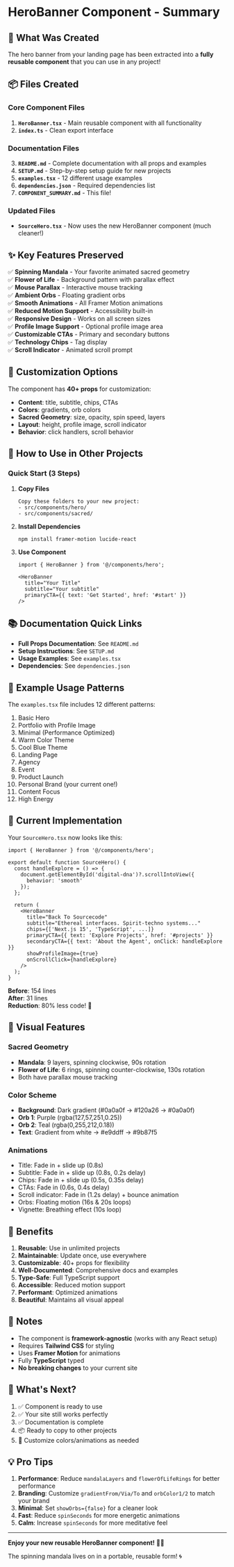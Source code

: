 # HeroBanner Component - Summary

## 🎉 What Was Created

The hero banner from your landing page has been extracted into a **fully reusable component** that you can use in any project!

## 📦 Files Created

### Core Component Files
1. **`HeroBanner.tsx`** - Main reusable component with all functionality
2. **`index.ts`** - Clean export interface

### Documentation Files
3. **`README.md`** - Complete documentation with all props and examples
4. **`SETUP.md`** - Step-by-step setup guide for new projects
5. **`examples.tsx`** - 12 different usage examples
6. **`dependencies.json`** - Required dependencies list
7. **`COMPONENT_SUMMARY.md`** - This file!

### Updated Files
- **`SourceHero.tsx`** - Now uses the new HeroBanner component (much cleaner!)

## ✨ Key Features Preserved

✅ **Spinning Mandala** - Your favorite animated sacred geometry  
✅ **Flower of Life** - Background pattern with parallax effect  
✅ **Mouse Parallax** - Interactive mouse tracking  
✅ **Ambient Orbs** - Floating gradient orbs  
✅ **Smooth Animations** - All Framer Motion animations  
✅ **Reduced Motion Support** - Accessibility built-in  
✅ **Responsive Design** - Works on all screen sizes  
✅ **Profile Image Support** - Optional profile image area  
✅ **Customizable CTAs** - Primary and secondary buttons  
✅ **Technology Chips** - Tag display  
✅ **Scroll Indicator** - Animated scroll prompt  

## 🎨 Customization Options

The component has **40+ props** for customization:

- **Content**: title, subtitle, chips, CTAs
- **Colors**: gradients, orb colors
- **Sacred Geometry**: size, opacity, spin speed, layers
- **Layout**: height, profile image, scroll indicator
- **Behavior**: click handlers, scroll behavior

## 🚀 How to Use in Other Projects

### Quick Start (3 Steps)

1. **Copy Files**
   ```
   Copy these folders to your new project:
   - src/components/hero/
   - src/components/sacred/
   ```

2. **Install Dependencies**
   ```bash
   npm install framer-motion lucide-react
   ```

3. **Use Component**
   ```tsx
   import { HeroBanner } from '@/components/hero';
   
   <HeroBanner
     title="Your Title"
     subtitle="Your subtitle"
     primaryCTA={{ text: 'Get Started', href: '#start' }}
   />
   ```

## 📚 Documentation Quick Links

- **Full Props Documentation**: See `README.md`
- **Setup Instructions**: See `SETUP.md`
- **Usage Examples**: See `examples.tsx`
- **Dependencies**: See `dependencies.json`

## 🎯 Example Usage Patterns

The `examples.tsx` file includes 12 different patterns:

1. Basic Hero
2. Portfolio with Profile Image
3. Minimal (Performance Optimized)
4. Warm Color Theme
5. Cool Blue Theme
6. Landing Page
7. Agency
8. Event
9. Product Launch
10. Personal Brand (your current one!)
11. Content Focus
12. High Energy

## 🔧 Current Implementation

Your `SourceHero.tsx` now looks like this:

```tsx
import { HeroBanner } from '@/components/hero';

export default function SourceHero() {
  const handleExplore = () => {
    document.getElementById('digital-dna')?.scrollIntoView({ 
      behavior: 'smooth' 
    });
  };

  return (
    <HeroBanner
      title="Back To Sourcecode"
      subtitle="Ethereal interfaces. Spirit‑techno systems..."
      chips={['Next.js 15', 'TypeScript', ...]}
      primaryCTA={{ text: 'Explore Projects', href: '#projects' }}
      secondaryCTA={{ text: 'About the Agent', onClick: handleExplore }}
      showProfileImage={true}
      onScrollClick={handleExplore}
    />
  );
}
```

**Before**: 154 lines  
**After**: 31 lines  
**Reduction**: 80% less code! 🎉

## 🎨 Visual Features

### Sacred Geometry
- **Mandala**: 9 layers, spinning clockwise, 90s rotation
- **Flower of Life**: 6 rings, spinning counter-clockwise, 130s rotation
- Both have parallax mouse tracking

### Color Scheme
- **Background**: Dark gradient (#0a0a0f → #120a26 → #0a0a0f)
- **Orb 1**: Purple (rgba(127,57,251,0.25))
- **Orb 2**: Teal (rgba(0,255,212,0.18))
- **Text**: Gradient from white → #e9ddff → #9b87f5

### Animations
- Title: Fade in + slide up (0.8s)
- Subtitle: Fade in + slide up (0.8s, 0.2s delay)
- Chips: Fade in + slide up (0.5s, 0.35s delay)
- CTAs: Fade in (0.6s, 0.4s delay)
- Scroll indicator: Fade in (1.2s delay) + bounce animation
- Orbs: Floating motion (16s & 20s loops)
- Vignette: Breathing effect (10s loop)

## 🌟 Benefits

1. **Reusable**: Use in unlimited projects
2. **Maintainable**: Update once, use everywhere
3. **Customizable**: 40+ props for flexibility
4. **Well-Documented**: Comprehensive docs and examples
5. **Type-Safe**: Full TypeScript support
6. **Accessible**: Reduced motion support
7. **Performant**: Optimized animations
8. **Beautiful**: Maintains all visual appeal

## 📝 Notes

- The component is **framework-agnostic** (works with any React setup)
- Requires **Tailwind CSS** for styling
- Uses **Framer Motion** for animations
- Fully **TypeScript** typed
- **No breaking changes** to your current site

## 🎊 What's Next?

1. ✅ Component is ready to use
2. ✅ Your site still works perfectly
3. ✅ Documentation is complete
4. 📦 Ready to copy to other projects
5. 🎨 Customize colors/animations as needed

## 💡 Pro Tips

1. **Performance**: Reduce `mandalaLayers` and `flowerOfLifeRings` for better performance
2. **Branding**: Customize `gradientFrom/Via/To` and `orbColor1/2` to match your brand
3. **Minimal**: Set `showOrbs={false}` for a cleaner look
4. **Fast**: Reduce `spinSeconds` for more energetic animations
5. **Calm**: Increase `spinSeconds` for more meditative feel

---

**Enjoy your new reusable HeroBanner component!** 🚀✨

The spinning mandala lives on in a portable, reusable form! 🌀

